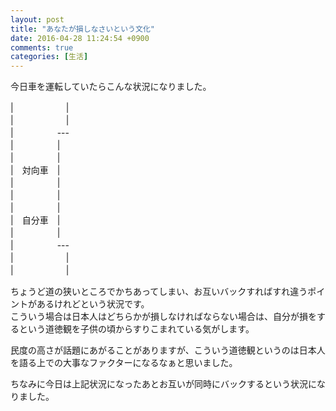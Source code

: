 ```yaml
---
layout: post
title: "あなたが損しなさいという文化"
date: 2016-04-28 11:24:54 +0900
comments: true
categories: [生活]
---
```

  
今日車を運転していたらこんな状況になりました。  
  
  
|　　　　　　|  
|　　　　　　|  
|　　　　　---  
|　　　　　|　  
|　　　　　|　  
|　対向車　|　  
|　　　　　|　  
|　　　　　|　  
|　　　　　|　  
|　自分車　|　  
|　　　　　|　  
|　　　　　---　  
|　　　　　　|　  
|　　　　　　|　  
  
<!-- more -->
  
ちょうど道の狭いところでかちあってしまい、お互いバックすればすれ違うポイントがあるけれどという状況です。  
こういう場合は日本人はどちらかが損しなければならない場合は、自分が損をするという道徳観を子供の頃からすりこまれている気がします。  
  
民度の高さが話題にあがることがありますが、こういう道徳観というのは日本人を語る上での大事なファクターになるなぁと思いました。  
  
ちなみに今日は上記状況になったあとお互いが同時にバックするという状況になりました。  
